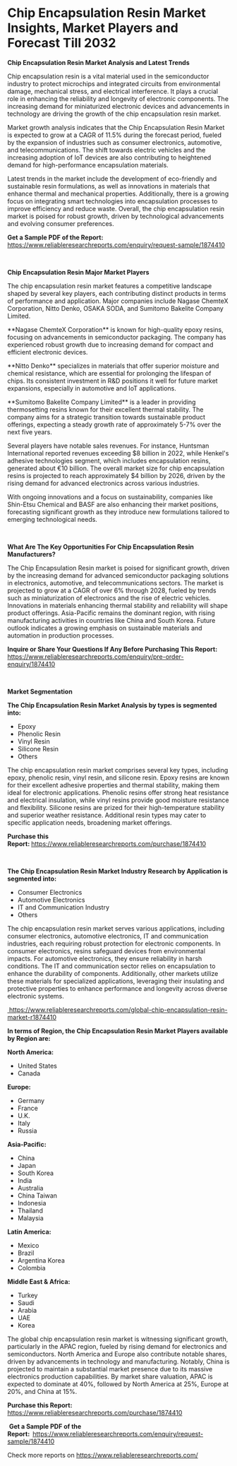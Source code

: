 <p><h1>Chip Encapsulation Resin Market Insights, Market Players and Forecast Till 2032</h1></p><p><strong>Chip Encapsulation Resin Market Analysis and Latest Trends</strong></p>
<p><p>Chip encapsulation resin is a vital material used in the semiconductor industry to protect microchips and integrated circuits from environmental damage, mechanical stress, and electrical interference. It plays a crucial role in enhancing the reliability and longevity of electronic components. The increasing demand for miniaturized electronic devices and advancements in technology are driving the growth of the chip encapsulation resin market.</p><p>Market growth analysis indicates that the Chip Encapsulation Resin Market is expected to grow at a CAGR of 11.5% during the forecast period, fueled by the expansion of industries such as consumer electronics, automotive, and telecommunications. The shift towards electric vehicles and the increasing adoption of IoT devices are also contributing to heightened demand for high-performance encapsulation materials.</p><p>Latest trends in the market include the development of eco-friendly and sustainable resin formulations, as well as innovations in materials that enhance thermal and mechanical properties. Additionally, there is a growing focus on integrating smart technologies into encapsulation processes to improve efficiency and reduce waste. Overall, the chip encapsulation resin market is poised for robust growth, driven by technological advancements and evolving consumer preferences.</p></p>
<p><strong>Get a Sample PDF of the Report:&nbsp;</strong> <a href="https://www.reliableresearchreports.com/enquiry/request-sample/1874410?utm_campaign=2098&utm_medium=2&utm_source=Github&utm_content=ia&utm_term=04022025&utm_id=chip-encapsulation-resin">https://www.reliableresearchreports.com/enquiry/request-sample/1874410</a></p>
<p>&nbsp;</p>
<p><strong>Chip Encapsulation Resin Major Market Players</strong></p>
<p><p>The chip encapsulation resin market features a competitive landscape shaped by several key players, each contributing distinct products in terms of performance and application. Major companies include Nagase ChemteX Corporation, Nitto Denko, OSAKA SODA, and Sumitomo Bakelite Company Limited. </p><p>**Nagase ChemteX Corporation** is known for high-quality epoxy resins, focusing on advancements in semiconductor packaging. The company has experienced robust growth due to increasing demand for compact and efficient electronic devices. </p><p>**Nitto Denko** specializes in materials that offer superior moisture and chemical resistance, which are essential for prolonging the lifespan of chips. Its consistent investment in R&D positions it well for future market expansions, especially in automotive and IoT applications.</p><p>**Sumitomo Bakelite Company Limited** is a leader in providing thermosetting resins known for their excellent thermal stability. The company aims for a strategic transition towards sustainable product offerings, expecting a steady growth rate of approximately 5-7% over the next five years.</p><p>Several players have notable sales revenues. For instance, Huntsman International reported revenues exceeding $8 billion in 2022, while Henkel's adhesive technologies segment, which includes encapsulation resins, generated about €10 billion. The overall market size for chip encapsulation resins is projected to reach approximately $4 billion by 2026, driven by the rising demand for advanced electronics across various industries.</p><p>With ongoing innovations and a focus on sustainability, companies like Shin-Etsu Chemical and BASF are also enhancing their market positions, forecasting significant growth as they introduce new formulations tailored to emerging technological needs.</p></p>
<p>&nbsp;</p>
<p><strong>What Are The Key Opportunities For Chip Encapsulation Resin Manufacturers?</strong></p>
<p><p>The Chip Encapsulation Resin market is poised for significant growth, driven by the increasing demand for advanced semiconductor packaging solutions in electronics, automotive, and telecommunications sectors. The market is projected to grow at a CAGR of over 6% through 2028, fueled by trends such as miniaturization of electronics and the rise of electric vehicles. Innovations in materials enhancing thermal stability and reliability will shape product offerings. Asia-Pacific remains the dominant region, with rising manufacturing activities in countries like China and South Korea. Future outlook indicates a growing emphasis on sustainable materials and automation in production processes.</p></p>
<p><strong>Inquire or Share Your Questions If Any Before Purchasing This Report:</strong> <a href="https://www.reliableresearchreports.com/enquiry/pre-order-enquiry/1874410?utm_campaign=2098&utm_medium=2&utm_source=Github&utm_content=ia&utm_term=04022025&utm_id=chip-encapsulation-resin">https://www.reliableresearchreports.com/enquiry/pre-order-enquiry/1874410</a></p>
<p>&nbsp;</p>
<p><strong>Market Segmentation</strong></p>
<p><strong>The Chip Encapsulation Resin Market Analysis by types is segmented into:</strong></p>
<p><ul><li>Epoxy</li><li>Phenolic Resin</li><li>Vinyl Resin</li><li>Silicone Resin</li><li>Others</li></ul></p>
<p><p>The chip encapsulation resin market comprises several key types, including epoxy, phenolic resin, vinyl resin, and silicone resin. Epoxy resins are known for their excellent adhesive properties and thermal stability, making them ideal for electronic applications. Phenolic resins offer strong heat resistance and electrical insulation, while vinyl resins provide good moisture resistance and flexibility. Silicone resins are prized for their high-temperature stability and superior weather resistance. Additional resin types may cater to specific application needs, broadening market offerings.</p></p>
<p><strong>Purchase this Report:&nbsp;</strong><a href="https://www.reliableresearchreports.com/purchase/1874410?utm_campaign=2098&utm_medium=2&utm_source=Github&utm_content=ia&utm_term=04022025&utm_id=chip-encapsulation-resin">https://www.reliableresearchreports.com/purchase/1874410</a></p>
<p>&nbsp;</p>
<p><strong>The Chip Encapsulation Resin Market Industry Research by Application is segmented into:</strong></p>
<p><ul><li>Consumer Electronics</li><li>Automotive Electronics</li><li>IT and Communication Industry</li><li>Others</li></ul></p>
<p><p>The chip encapsulation resin market serves various applications, including consumer electronics, automotive electronics, IT and communication industries, each requiring robust protection for electronic components. In consumer electronics, resins safeguard devices from environmental impacts. For automotive electronics, they ensure reliability in harsh conditions. The IT and communication sector relies on encapsulation to enhance the durability of components. Additionally, other markets utilize these materials for specialized applications, leveraging their insulating and protective properties to enhance performance and longevity across diverse electronic systems.</p></p>
<p><a href="https://www.reliableresearchreports.com/global-chip-encapsulation-resin-market-r1874410?utm_campaign=2098&utm_medium=2&utm_source=Github&utm_content=ia&utm_term=04022025&utm_id=chip-encapsulation-resin">&nbsp;https://www.reliableresearchreports.com/global-chip-encapsulation-resin-market-r1874410</a></p>
<p><strong>In terms of Region, the Chip Encapsulation Resin Market Players available by Region are:</strong></p>
<p>
    <p> <strong> North America: </strong>
        <ul>
            <li>United States</li>
            <li>Canada</li>
        </ul>
        </p> 
    <p> <strong> Europe: </strong>
        <ul>
            <li>Germany</li>
            <li>France</li>
            <li>U.K.</li>
            <li>Italy</li>
            <li>Russia</li>
        </ul>
        </p> 
    <p> <strong> Asia-Pacific: </strong>
        <ul>
            <li>China</li>
            <li>Japan</li>
            <li>South Korea</li>
            <li>India</li>
            <li>Australia</li>
            <li>China Taiwan</li>
            <li>Indonesia</li>
            <li>Thailand</li>
            <li>Malaysia</li>
        </ul>
        </p> 
    <p> <strong> Latin America: </strong>
        <ul>
            <li>Mexico</li>
            <li>Brazil</li>
            <li>Argentina Korea</li>
            <li>Colombia</li>
        </ul>
        </p> 
    <p> <strong> Middle East & Africa: </strong>
        <ul>
            <li>Turkey</li>
            <li>Saudi</li>
            <li>Arabia</li>
            <li>UAE</li>
            <li>Korea</li>
        </ul>
    </p>
    </p>
<p><p>The global chip encapsulation resin market is witnessing significant growth, particularly in the APAC region, fueled by rising demand for electronics and semiconductors. North America and Europe also contribute notable shares, driven by advancements in technology and manufacturing. Notably, China is projected to maintain a substantial market presence due to its massive electronics production capabilities. By market share valuation, APAC is expected to dominate at 40%, followed by North America at 25%, Europe at 20%, and China at 15%.</p></p>
<p><strong>Purchase this Report: </strong><a href="https://www.reliableresearchreports.com/purchase/1874410?utm_campaign=2098&utm_medium=2&utm_source=Github&utm_content=ia&utm_term=04022025&utm_id=chip-encapsulation-resin">https://www.reliableresearchreports.com/purchase/1874410</a></p>
<p>&nbsp;<strong>Get a Sample PDF of the Report:&nbsp;&nbsp;</strong><a href="https://www.reliableresearchreports.com/enquiry/request-sample/1874410?utm_campaign=2098&utm_medium=2&utm_source=Github&utm_content=ia&utm_term=04022025&utm_id=chip-encapsulation-resin">https://www.reliableresearchreports.com/enquiry/request-sample/1874410</a></p>
<p><strong></strong></p>
<p>Check more reports on <a href="https://www.reliableresearchreports.com/?utm_campaign=2098&utm_medium=2&utm_source=Github&utm_content=ia&utm_term=04022025&utm_id=chip-encapsulation-resin">https://www.reliableresearchreports.com/</a></p>